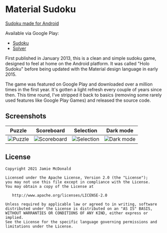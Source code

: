 # Material Sudoku

[Sudoku made for Android](https://jdam.cd/sudoku/)

Available via Google Play:
* [Sudoku](https://play.google.com/store/apps/details?id=com.jdamcd.sudoku)
* [Solver](https://play.google.com/store/apps/details?id=com.jdamcd.sudokusolver)

First published in January 2013, this is a clean and simple sudoku game, designed to feel at home on the Android platform. It was called "Holo Sudoku" before being updated with the Material design language in early 2015.

The game was featured on Google Play and downloaded over a million times in the first year. It's gotten a light refresh every couple of years since then. This time round, I've stripped it back to basics (removing some rarely used features like Google Play Games) and released the source code.

## Screenshots

| Puzzle | Scoreboard | Selection | Dark mode |
|---|---|---|---|
| ![Puzzle](/screenshots/1.png) | ![Scoreboard](/screenshots/2.png) | ![Selection](/screenshots/3.png) | ![Dark mode](/screenshots/4.png) |

## License

```
Copyright 2021 Jamie McDonald

Licensed under the Apache License, Version 2.0 (the "License");
you may not use this file except in compliance with the License.
You may obtain a copy of the License at

   http://www.apache.org/licenses/LICENSE-2.0

Unless required by applicable law or agreed to in writing, software
distributed under the License is distributed on an "AS IS" BASIS,
WITHOUT WARRANTIES OR CONDITIONS OF ANY KIND, either express or implied.
See the License for the specific language governing permissions and
limitations under the License.
```